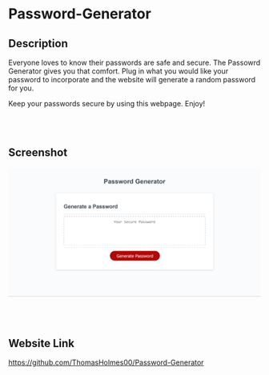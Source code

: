 # Password-Generator

## Description
Everyone loves to know their passwords are safe and secure. The Passowrd Generator gives you that 
comfort. Plug in what you would like your password to incorporate and the website will generate a 
random password for you.

Keep your passwords secure by using this webpage. Enjoy!

<br></br>

## Screenshot
![Screenshot of what the webpage looks like](./img/PasswordGenerator.png)

<br></br>

## Website Link
https://github.com/ThomasHolmes00/Password-Generator